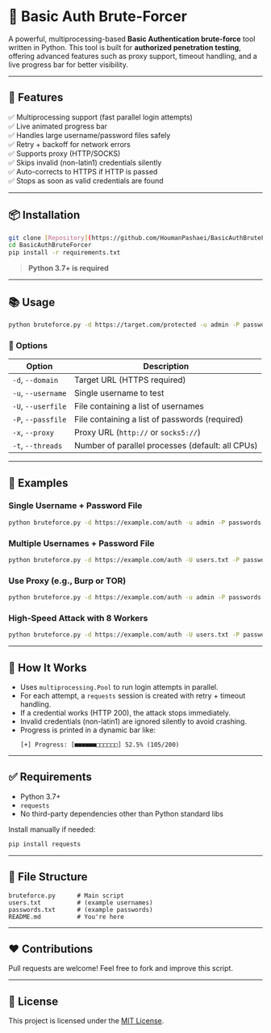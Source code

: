 # 🔐 Basic Auth Brute-Forcer

A powerful, multiprocessing-based **Basic Authentication brute-force** tool written in Python. This tool is built for **authorized penetration testing**, offering advanced features such as proxy support, timeout handling, and a live progress bar for better visibility.

---

## 🚀 Features

✅ Multiprocessing support (fast parallel login attempts)  
✅ Live animated progress bar  
✅ Handles large username/password files safely  
✅ Retry + backoff for network errors  
✅ Supports proxy (HTTP/SOCKS)  
✅ Skips invalid (non-latin1) credentials silently  
✅ Auto-corrects to HTTPS if HTTP is passed  
✅ Stops as soon as valid credentials are found  

---

## 📦 Installation

```bash
git clone [Repository](https://github.com/HoumanPashaei/BasicAuthBruteForcer)
cd BasicAuthBruteForcer
pip install -r requirements.txt
```

> **Python 3.7+ is required**

---

## 📚 Usage

```bash
python bruteforce.py -d https://target.com/protected -u admin -P passwords.txt -t 4
```

### 🔧 Options

| Option             | Description                                       |
|--------------------|---------------------------------------------------|
| `-d`, `--domain`    | Target URL (HTTPS required)                      |
| `-u`, `--username`  | Single username to test                          |
| `-U`, `--userfile`  | File containing a list of usernames              |
| `-P`, `--passfile`  | File containing a list of passwords (required)   |
| `-x`, `--proxy`     | Proxy URL (`http://` or `socks5://`)             |
| `-t`, `--threads`   | Number of parallel processes (default: all CPUs) |

---

## 🔄 Examples

### Single Username + Password File
```bash
python bruteforce.py -d https://example.com/auth -u admin -P passwords.txt
```

### Multiple Usernames + Password File
```bash
python bruteforce.py -d https://example.com/auth -U users.txt -P passwords.txt
```

### Use Proxy (e.g., Burp or TOR)
```bash
python bruteforce.py -d https://example.com/auth -u admin -P passwords.txt -x http://127.0.0.1:8080
```

### High-Speed Attack with 8 Workers
```bash
python bruteforce.py -d https://example.com/auth -U users.txt -P passwords.txt -t 8
```

---

## 🧠 How It Works

- Uses `multiprocessing.Pool` to run login attempts in parallel.
- For each attempt, a `requests` session is created with retry + timeout handling.
- If a credential works (HTTP 200), the attack stops immediately.
- Invalid credentials (non-latin1) are ignored silently to avoid crashing.
- Progress is printed in a dynamic bar like:
  ```
  [+] Progress: [■■■■■■□□□□□□] 52.5% (105/200)
  ```

---

## ✅ Requirements

- Python 3.7+
- `requests`
- No third-party dependencies other than Python standard libs

Install manually if needed:
```bash
pip install requests
```

---

## 📁 File Structure

```
bruteforce.py      # Main script
users.txt          # (example usernames)
passwords.txt      # (example passwords)
README.md          # You're here
```

---

## ❤️ Contributions

Pull requests are welcome! Feel free to fork and improve this script.

---

## 📜 License

This project is licensed under the [MIT License](LICENSE).
